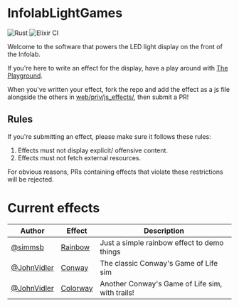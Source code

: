 # InfolabLightGames

![Rust](https://github.com/lancaster-university/infolab-lights/workflows/Rust/badge.svg)
![Elixir CI](https://github.com/lancaster-university/infolab-lights/workflows/Elixir%20CI/badge.svg)

Welcome to the software that powers the LED light display on the front of the
Infolab.


If you're here to write an effect for the display, have a play around with [The
Playground](https://infolab21-lights.lancs.ac.uk/playground).

When you've written your effect, fork the repo and add the effect as a js file
alongside the others in [web/priv/js_effects/](web/priv/js_effects/), then
submit a PR!

## Rules

If you're submitting an effect, please make sure it follows these rules:

1. Effects must not display explicit/ offensive content.
2. Effects must not fetch external resources.

For obvious reasons, PRs containing effects that violate these restrictions will
be rejected.

# Current effects

| Author                                       | Effect                                      | Description                                     |
|----------------------------------------------|---------------------------------------------|-------------------------------------------------|
| [@simmsb](https://github.com/simmsb)         | [Rainbow](web/priv/js_effects/rainbow.js)   | Just a simple rainbow effect to demo things     |
| [@JohnVidler](https://github.com/JohnVidler) | [Conway](web/priv/js_effects/conway.js)     | The classic Conway's Game of Life sim           |
| [@JohnVidler](https://github.com/JohnVidler) | [Colorway](web/priv/js_effects/colorway.js) | Another Conway's Game of Life sim, with trails! |
